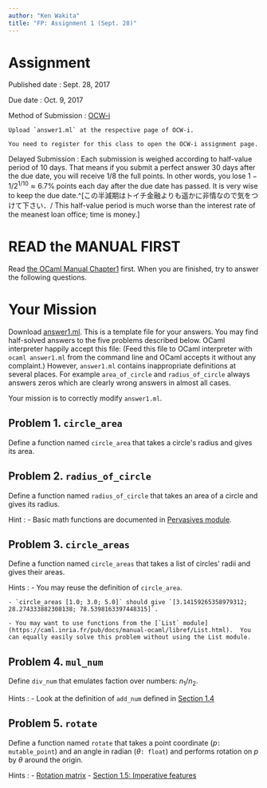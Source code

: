 ```yaml
---
author: "Ken Wakita"
title: "FP: Assignment 1 (Sept. 28)"
---
```


# Assignment

Published date
: Sept. 28, 2017

Due date
: Oct. 9, 2017

Method of Submission
: [OCW-i](https://secure.ocw.titech.ac.jp/ocwi/)

    Upload `answer1.ml` at the respective page of OCW-i.

    You need to register for this class to open the OCW-i assignment page.

Delayed Submission
: Each submission is weighed according to half-value period of 10 days.  That means if you submit a perfect answer 30 days after the due date, you will receive $1/8$ the full points.  In other words, you lose $1 - 1/2^{1/10} \approx 6.7\text {%}$ points each day after the due date has passed.  It is very wise to keep the due date.^[この半減期はトイチ金融よりも遥かに非情なので気をつけて下さい．/ This half-value period is much worse than the interest rate of the meanest loan office; time is money.]

# READ the MANUAL FIRST

Read [the OCaml Manual Chapter1](https://caml.inria.fr/pub/docs/manual-ocaml/coreexamples.html) first.  When you are finished, try to answer the following questions.

# Your Mission

Download [answer1.ml](/fp2017/answer1.ml).  This is a template file for your answers.  You may find half-solved answers to the five problems described below.  OCaml interpreter happily accept this file: (Feed this file to OCaml interpreter with `ocaml answer1.ml` from the command line and OCaml accepts it without any complaint.)  However, `answer1.ml` contains inappropriate definitions at several places.  For example `area_of_circle` and `radius_of_circle` always answers zeros which are clearly wrong answers in almost all cases.

Your mission is to correctly modify `answer1.ml`.


## Problem 1. `circle_area`

Define a function named `circle_area` that takes a circle's radius and gives its area.

## Problem 2. `radius_of_circle`

Define a function named `radius_of_circle` that takes an area of a circle and gives its radius.

Hint
: - Basic math functions are documented in [Pervasives module](https://caml.inria.fr/pub/docs/manual-ocaml/libref/Pervasives.html).

## Problem 3. `circle_areas`

Define a function named `circle_areas` that takes a list of circles' radii and gives their areas.

Hints
: - You may reuse the definition of `circle_area`.

    - `circle_areas [1.0; 3.0; 5.0]` should give `[3.14159265358979312; 28.274333882308138; 78.5398163397448315]`.

    - You may want to use functions from the [`List` module](https://caml.inria.fr/pub/docs/manual-ocaml/libref/List.html).  You can equally easily solve this problem without using the List module.

## Problem 4. `mul_num`

Define `div_num` that emulates faction over numbers: $n_1 / n_2$.

Hints
: - Look at the definition of `add_num` defined in [Section 1.4](https://caml.inria.fr/pub/docs/manual-ocaml/coreexamples.html#sec11)

## Problem 5. `rotate`

Define a function named `rotate` that takes a point coordinate ($p$`: mutable_point`) and an angle in radian ($\theta$`: float`) and performs rotation on $p$ by $\theta$ around the origin.

Hints
: - [Rotation matrix](https://en.wikipedia.org/wiki/Rotation_matrix)
    - [Section 1.5: Imperative features](https://caml.inria.fr/pub/docs/manual-ocaml/coreexamples.html#sec12)
